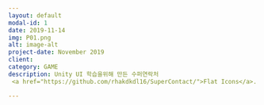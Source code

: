 ```yaml
---
layout: default
modal-id: 1
date: 2019-11-14
img: P01.png
alt: image-alt
project-date: November 2019
client:
category: GAME
description: Unity UI 학습을위해 만든 수퍼연락처
 <a href="https://github.com/rhakdkdl16/SuperContact/">Flat Icons</a>.

---
```

